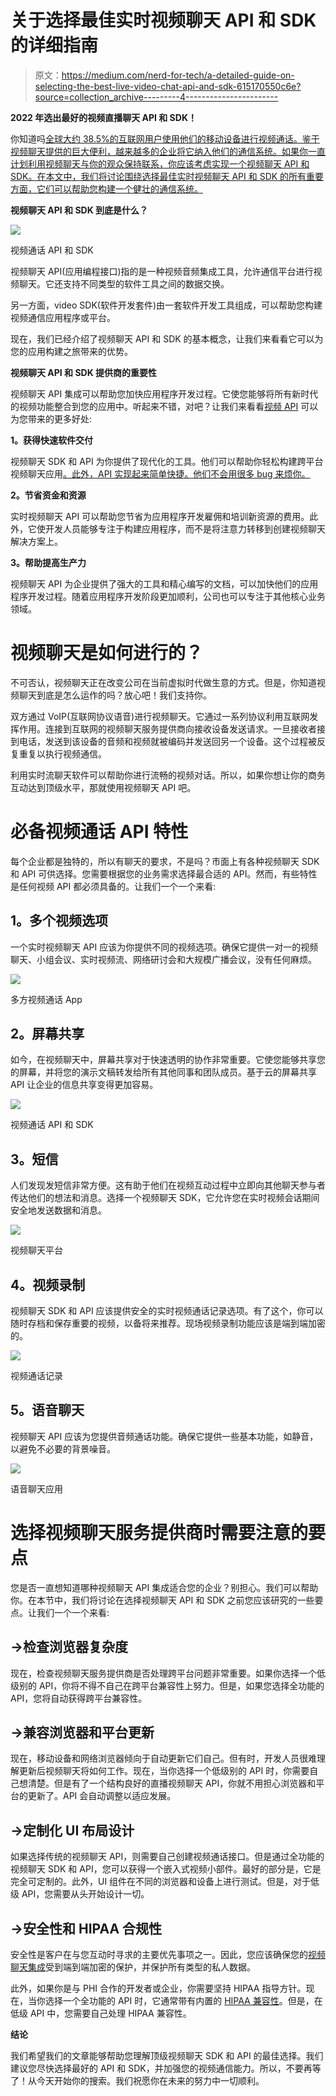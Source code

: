# 关于选择最佳实时视频聊天 API 和 SDK 的详细指南

> 原文：<https://medium.com/nerd-for-tech/a-detailed-guide-on-selecting-the-best-live-video-chat-api-and-sdk-615170550c6e?source=collection_archive---------4----------------------->

**2022 年选出最好的视频直播聊天 API 和 SDK！**

你知道吗[全球大约 38.5%的互联网用户使用他们的移动设备进行视频通话。鉴于视频聊天提供的巨大便利，越来越多的企业将它纳入他们的通信系统。如果你一直计划利用视频聊天与你的观众保持联系，你应该考虑实现一个视频聊天 API 和 SDK。在本文中，我们将讨论围绕选择最佳实时视频聊天 API 和 SDK 的所有重要方面，它们可以帮助您构建一个健壮的通信系统。](https://www.statista.com/statistics/1254884/mobile-video-calling-reach-by-region/)

**视频聊天 API 和 SDK 到底是什么？**

![](img/99a5cf38f4da968575b202b76433a19b.png)

视频通话 API 和 SDK

视频聊天 API(应用编程接口)指的是一种视频音频集成工具，允许通信平台进行视频聊天。它还支持不同类型的软件工具之间的数据交换。

另一方面，video SDK(软件开发套件)由一套软件开发工具组成，可以帮助您构建视频通信应用程序或平台。

现在，我们已经介绍了视频聊天 API 和 SDK 的基本概念，让我们来看看它可以为您的应用构建之旅带来的优势。

**视频聊天 API 和 SDK 提供商的重要性**

视频聊天 API 集成可以帮助您加快应用程序开发过程。它使您能够将所有新时代的视频功能整合到您的应用中。听起来不错，对吧？让我们来看看[视频 API](https://www.mirrorfly.com/video-call-solution.php) 可以为您带来的更多好处:

**1。获得快速软件交付**

视频聊天 SDK 和 API 为你提供了现代化的工具。他们可以帮助你轻松构建跨平台视频聊天应用[。此外，API 实现起来简单快捷。他们不会用很多 bug 来烦你。](https://www.mirrorfly.com/build-video-chat-app.php)

**2。节省资金和资源**

实时视频聊天 API 可以帮助您节省为应用程序开发雇佣和培训新资源的费用。此外，它使开发人员能够专注于构建应用程序，而不是将注意力转移到创建视频聊天解决方案上。

**3。帮助提高生产力**

视频聊天 API 为企业提供了强大的工具和精心编写的文档，可以加快他们的应用程序开发过程。随着应用程序开发阶段更加顺利，公司也可以专注于其他核心业务领域。

# 视频聊天是如何进行的？

不可否认，视频聊天正在改变公司在当前虚拟时代做生意的方式。但是，你知道视频聊天到底是怎么运作的吗？放心吧！我们支持你。

双方通过 VoIP(互联网协议语音)进行视频聊天。它通过一系列协议利用互联网发挥作用。连接到互联网的视频聊天服务提供商向接收设备发送请求。一旦接收者接到电话，发送到该设备的音频和视频就被编码并发送回另一个设备。这个过程被反复重复以执行视频通信。

利用实时流聊天软件可以帮助你进行流畅的视频对话。所以，如果你想让你的商务互动达到顶级水平，那就使用视频聊天 API 吧。

# **必备视频通话 API 特性**

每个企业都是独特的，所以有聊天的要求，不是吗？市面上有各种视频聊天 SDK 和 API 可供选择。您需要根据您的业务需求选择最合适的 API。然而，有些特性是任何视频 API 都必须具备的。让我们一个一个来看:

## **1。多个视频选项**

一个实时视频聊天 API 应该为你提供不同的视频选项。确保它提供一对一的视频聊天、小组会议、实时视频流、网络研讨会和大规模广播会议，没有任何麻烦。

![](img/6143c693028fe59fc3d69301444616da.png)

多方视频通话 App

## **2。屏幕共享**

如今，在视频聊天中，屏幕共享对于快速透明的协作非常重要。它使您能够共享您的屏幕，并将您的演示文稿转发给所有其他同事和团队成员。基于云的屏幕共享 API 让企业的信息共享变得更加容易。

![](img/2453835f57953a5842cab9247a59dab4.png)

视频通话 API 和 SDK

## **3。短信**

人们发现发短信非常方便。这有助于他们在视频互动过程中立即向其他聊天参与者传达他们的想法和消息。选择一个视频聊天 SDK，它允许您在实时视频会话期间安全地发送数据和消息。

![](img/ebd75103b03623fe936ca202c16ef2ac.png)

视频聊天平台

## **4。视频录制**

视频聊天 SDK 和 API 应该提供安全的实时视频通话记录选项。有了这个，你可以随时存档和保存重要的视频，以备将来推荐。现场视频录制功能应该是端到端加密的。

![](img/0059f7655d209531b3ee84415d089d1b.png)

视频通话记录

## **5。语音聊天**

视频聊天 API 应该为您提供音频通话功能。确保它提供一些基本功能，如静音，以避免不必要的背景噪音。

![](img/0c3b3e023275bf3640a006d58e2ab2c4.png)

语音聊天应用

# **选择视频聊天服务提供商时需要注意的要点**

您是否一直想知道哪种视频聊天 API 集成适合您的企业？别担心。我们可以帮助你。在本节中，我们将讨论在选择视频聊天 API 和 SDK 之前您应该研究的一些要点。让我们一个一个来看:

## **→检查浏览器复杂度**

现在，检查视频聊天服务提供商是否处理跨平台问题非常重要。如果你选择一个低级别的 API，你将不得不自己在跨平台兼容性上努力。但是，如果您选择全功能的 API，您将自动获得跨平台兼容性。

## **→兼容浏览器和平台更新**

现在，移动设备和网络浏览器倾向于自动更新它们自己。但有时，开发人员很难理解更新后视频聊天将如何工作。现在，当你选择一个低级别的 API 时，你需要自己想清楚。但是有了一个结构良好的直播视频聊天 API，你就不用担心浏览器和平台的更新了。API 会自动调整以适应发展。

## **→定制化 UI 布局设计**

如果选择传统的视频聊天 API，则需要自己创建视频通话接口。但是通过全功能的视频聊天 SDK 和 API，您可以获得一个嵌入式视频小部件。最好的部分是，它是完全可定制的。此外，UI 组件在不同的浏览器和设备上进行测试。但是，对于低级 API，您需要从头开始设计一切。

## **→安全性和 HIPAA 合规性**

安全性是客户在与您互动时寻求的主要优先事项之一。因此，您应该确保您的[视频聊天集成](https://blog.contus.com/video-call-integration/)受到端到端加密的保护，并保护所有类型的私人数据。

此外，如果你是与 PHI 合作的开发者或企业，你需要坚持 HIPAA 指导方针。现在，当你选择一个全功能的 API 时，它通常带有内置的 [HIPAA 兼容性](https://www.mirrorfly.com/learn/what-is-hipaa.php)。但是，在低级 API 中，您需要自己处理 HIPAA 兼容性。

**结论**

我们希望我们的文章能够帮助您理解顶级视频聊天 SDK 和 API 的最佳选择。我们建议您尽快选择最好的 API 和 SDK，并加强您的视频通信能力。所以，不要再等了！从今天开始你的搜索。我们祝愿你在未来的努力中一切顺利。
